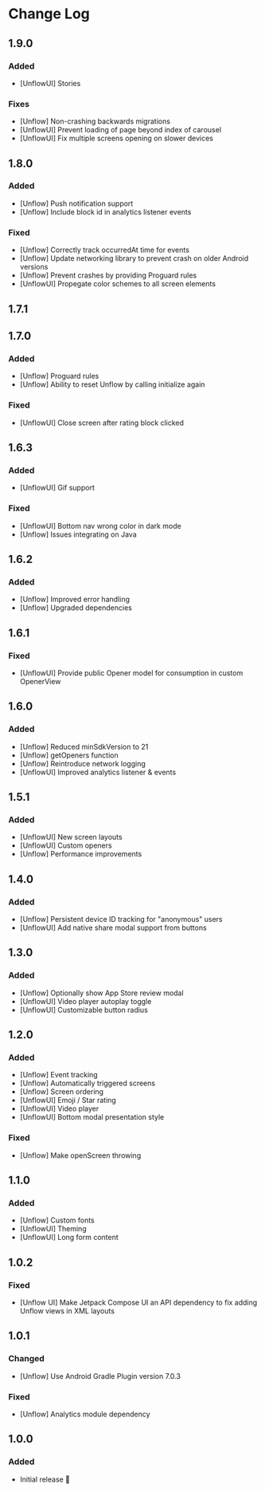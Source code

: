 # Change Log

## 1.9.0
### Added
- [UnflowUI] Stories
### Fixes
- [Unflow] Non-crashing backwards migrations
- [UnflowUI] Prevent loading of page beyond index of carousel
- [UnflowUI] Fix multiple screens opening on slower devices

## 1.8.0
### Added
- [Unflow] Push notification support
- [Unflow] Include block id in analytics listener events
### Fixed
- [Unflow] Correctly track occurredAt time for events
- [Unflow] Update networking library to prevent crash on older Android versions
- [Unflow] Prevent crashes by providing Proguard rules
- [UnflowUI] Propegate color schemes to all screen elements

## 1.7.1

## 1.7.0
### Added
- [Unflow] Proguard rules
- [Unflow] Ability to reset Unflow by calling initialize again
### Fixed
- [UnflowUI] Close screen after rating block clicked

## 1.6.3
### Added
- [UnflowUI] Gif support
### Fixed
- [UnflowUI] Bottom nav wrong color in dark mode
- [Unflow] Issues integrating on Java

## 1.6.2
### Added
- [Unflow] Improved error handling
- [Unflow] Upgraded dependencies

## 1.6.1
### Fixed
- [UnflowUI] Provide public Opener model for consumption in custom OpenerView

## 1.6.0
### Added
- [Unflow] Reduced minSdkVersion to 21
- [Unflow] getOpeners function
- [Unflow] Reintroduce network logging
- [UnflowUI] Improved analytics listener & events

## 1.5.1
### Added
- [UnflowUI] New screen layouts
- [UnflowUI] Custom openers
- [Unflow] Performance improvements

## 1.4.0
### Added
- [Unflow] Persistent device ID tracking for "anonymous" users
- [UnflowUI] Add native share modal support from buttons

## 1.3.0
### Added
- [Unflow] Optionally show App Store review modal
- [UnflowUI] Video player autoplay toggle
- [UnflowUI] Customizable button radius

## 1.2.0
### Added
- [Unflow] Event tracking
- [Unflow] Automatically triggered screens
- [Unflow] Screen ordering
- [UnflowUI] Emoji / Star rating
- [UnflowUI] Video player
- [UnflowUI] Bottom modal presentation style
### Fixed
- [Unflow] Make openScreen throwing

## 1.1.0
### Added
- [Unflow] Custom fonts
- [UnflowUI] Theming
- [UnflowUI] Long form content

## 1.0.2
### Fixed
- [Unflow UI] Make Jetpack Compose UI an API dependency to fix adding Unflow views in XML layouts

## 1.0.1
### Changed
- [Unflow] Use Android Gradle Plugin version 7.0.3
### Fixed
- [Unflow] Analytics module dependency

## 1.0.0
### Added
- Initial release 🎉
